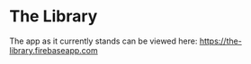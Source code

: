 # The Library

The app as it currently stands can be viewed here: https://the-library.firebaseapp.com
